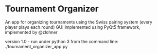 # Tournament Organizer

An app for organizing tournaments using the Swiss pairing system (every player plays each round)
GUI implemented using PyQt5 framework, implemented by @zlohner

version 1.0 - run under python 3 from the command line: ./tournament_organizer_app.py
